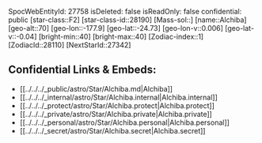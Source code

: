 ﻿---
location: [-24.73,177.9,70]
type: Star
tags:
- astro/Star

---
SpocWebEntityId: 27758
isDeleted: false
isReadOnly: false
confidential: public
[star-class::F2]
[star-class-id::28190]
[Mass-sol::]
[name::Alchiba]
[geo-alt::70]
[geo-lon::-177.9]
[geo-lat::-24.73]
[geo-lon-v::0.006]
[geo-lat-v::-0.04]
[bright-min::40]
[bright-max::40]
[Zodiac-index::1]
[ZodiacId::28110]
[NextStarId::27342]



## Confidential Links & Embeds: 
- [[../../../_public/astro/Star/Alchiba.md|Alchiba]] 
- [[../../../_internal/astro/Star/Alchiba.internal|Alchiba.internal]] 
- [[../../../_protect/astro/Star/Alchiba.protect|Alchiba.protect]] 
- [[../../../_private/astro/Star/Alchiba.private|Alchiba.private]] 
- [[../../../_personal/astro/Star/Alchiba.personal|Alchiba.personal]] 
- [[../../../_secret/astro/Star/Alchiba.secret|Alchiba.secret]]

